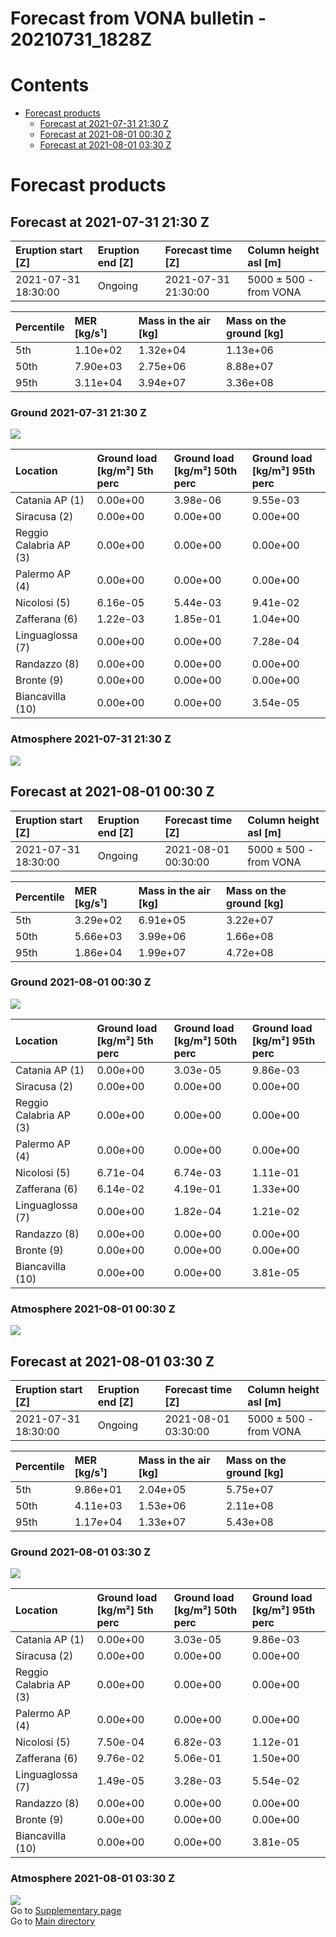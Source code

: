 
Forecast from VONA bulletin - 20210731_1828Z
============================================

Contents
========

* [Forecast products](#forecast-products)
	* [Forecast at 2021-07-31 21:30 Z](#forecast-at-2021-07-31-2130-z)
	* [Forecast at 2021-08-01 00:30 Z](#forecast-at-2021-08-01-0030-z)
	* [Forecast at 2021-08-01 03:30 Z](#forecast-at-2021-08-01-0330-z)

# Forecast products

## Forecast at 2021-07-31 21:30 Z
  

|Eruption start [Z]|Eruption end [Z]|Forecast time [Z]|Column height asl [m]|
| :--- | :--- | :--- | :--- |
|2021-07-31 18:30:00|Ongoing|2021-07-31 21:30:00|5000 ± 500 - from VONA|
  
  

|Percentile|MER [kg/s¹]|Mass in the air [kg]|Mass on the ground [kg]|
| :--- | :--- | :--- | :--- |
|5th|1.10e+02|1.32e+04|1.13e+06|
|50th|7.90e+03|2.75e+06|8.88e+07|
|95th|3.11e+04|3.94e+07|3.36e+08|
  

### Ground 2021-07-31 21:30 Z
  
![](./figures/probability_grd_2021_07_31_2130_scenario_1.png)  
  
  
  
  
  
  
  
  
  

|Location|Ground load [kg/m²] 5th perc|Ground load [kg/m²] 50th perc|Ground load [kg/m²] 95th perc|
| :--- | :--- | :--- | :--- |
|Catania AP (1)|0.00e+00|3.98e-06|9.55e-03|
|Siracusa (2)|0.00e+00|0.00e+00|0.00e+00|
|Reggio Calabria AP (3)|0.00e+00|0.00e+00|0.00e+00|
|Palermo AP (4)|0.00e+00|0.00e+00|0.00e+00|
|Nicolosi (5)|6.16e-05|5.44e-03|9.41e-02|
|Zafferana (6)|1.22e-03|1.85e-01|1.04e+00|
|Linguaglossa (7)|0.00e+00|0.00e+00|7.28e-04|
|Randazzo (8)|0.00e+00|0.00e+00|0.00e+00|
|Bronte (9)|0.00e+00|0.00e+00|0.00e+00|
|Biancavilla (10)|0.00e+00|0.00e+00|3.54e-05|
  

### Atmosphere 2021-07-31 21:30 Z
  
![](./figures/probability_air_2021_07_31_2130_scenario_1_conclev_1.png)
## Forecast at 2021-08-01 00:30 Z
  

|Eruption start [Z]|Eruption end [Z]|Forecast time [Z]|Column height asl [m]|
| :--- | :--- | :--- | :--- |
|2021-07-31 18:30:00|Ongoing|2021-08-01 00:30:00|5000 ± 500 - from VONA|
  
  

|Percentile|MER [kg/s¹]|Mass in the air [kg]|Mass on the ground [kg]|
| :--- | :--- | :--- | :--- |
|5th|3.29e+02|6.91e+05|3.22e+07|
|50th|5.66e+03|3.99e+06|1.66e+08|
|95th|1.86e+04|1.99e+07|4.72e+08|
  

### Ground 2021-08-01 00:30 Z
  
![](./figures/probability_grd_2021_08_01_0030_scenario_1.png)  
  
  
  
  
  
  
  
  
  

|Location|Ground load [kg/m²] 5th perc|Ground load [kg/m²] 50th perc|Ground load [kg/m²] 95th perc|
| :--- | :--- | :--- | :--- |
|Catania AP (1)|0.00e+00|3.03e-05|9.86e-03|
|Siracusa (2)|0.00e+00|0.00e+00|0.00e+00|
|Reggio Calabria AP (3)|0.00e+00|0.00e+00|0.00e+00|
|Palermo AP (4)|0.00e+00|0.00e+00|0.00e+00|
|Nicolosi (5)|6.71e-04|6.74e-03|1.11e-01|
|Zafferana (6)|6.14e-02|4.19e-01|1.33e+00|
|Linguaglossa (7)|0.00e+00|1.82e-04|1.21e-02|
|Randazzo (8)|0.00e+00|0.00e+00|0.00e+00|
|Bronte (9)|0.00e+00|0.00e+00|0.00e+00|
|Biancavilla (10)|0.00e+00|0.00e+00|3.81e-05|
  

### Atmosphere 2021-08-01 00:30 Z
  
![](./figures/probability_air_2021_08_01_0030_scenario_1_conclev_1.png)
## Forecast at 2021-08-01 03:30 Z
  

|Eruption start [Z]|Eruption end [Z]|Forecast time [Z]|Column height asl [m]|
| :--- | :--- | :--- | :--- |
|2021-07-31 18:30:00|Ongoing|2021-08-01 03:30:00|5000 ± 500 - from VONA|
  
  

|Percentile|MER [kg/s¹]|Mass in the air [kg]|Mass on the ground [kg]|
| :--- | :--- | :--- | :--- |
|5th|9.86e+01|2.04e+05|5.75e+07|
|50th|4.11e+03|1.53e+06|2.11e+08|
|95th|1.17e+04|1.33e+07|5.43e+08|
  

### Ground 2021-08-01 03:30 Z
  
![](./figures/probability_grd_2021_08_01_0330_scenario_1.png)  
  
  
  
  
  
  
  
  
  

|Location|Ground load [kg/m²] 5th perc|Ground load [kg/m²] 50th perc|Ground load [kg/m²] 95th perc|
| :--- | :--- | :--- | :--- |
|Catania AP (1)|0.00e+00|3.03e-05|9.86e-03|
|Siracusa (2)|0.00e+00|0.00e+00|0.00e+00|
|Reggio Calabria AP (3)|0.00e+00|0.00e+00|0.00e+00|
|Palermo AP (4)|0.00e+00|0.00e+00|0.00e+00|
|Nicolosi (5)|7.50e-04|6.82e-03|1.12e-01|
|Zafferana (6)|9.76e-02|5.06e-01|1.50e+00|
|Linguaglossa (7)|1.49e-05|3.28e-03|5.54e-02|
|Randazzo (8)|0.00e+00|0.00e+00|0.00e+00|
|Bronte (9)|0.00e+00|0.00e+00|0.00e+00|
|Biancavilla (10)|0.00e+00|0.00e+00|3.81e-05|
  

### Atmosphere 2021-08-01 03:30 Z
  
![](./figures/probability_air_2021_08_01_0330_scenario_1_conclev_1.png)  
Go to [Supplementary page](Supplementary_page.md)  
Go to [Main directory](https://github.com/federicapardini/Real_time_ash_forecast)